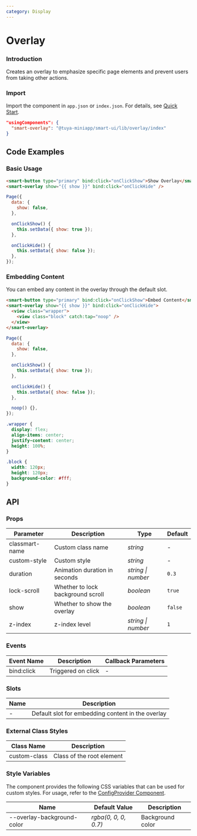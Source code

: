 ```yaml
---
category: Display
---
```


# Overlay

### Introduction

Creates an overlay to emphasize specific page elements and prevent users from taking other actions.

### Import

Import the component in `app.json` or `index.json`. For details, see [Quick Start](/material/smartui?comId=help-getting-started&appType=miniapp).

```json
"usingComponents": {
  "smart-overlay": "@tuya-miniapp/smart-ui/lib/overlay/index"
}
```

## Code Examples

### Basic Usage

```html
<smart-button type="primary" bind:click="onClickShow">Show Overlay</smart-button>
<smart-overlay show="{{ show }}" bind:click="onClickHide" />
```

```js
Page({
  data: {
    show: false,
  },

  onClickShow() {
    this.setData({ show: true });
  },

  onClickHide() {
    this.setData({ show: false });
  },
});
```

### Embedding Content

You can embed any content in the overlay through the default slot.

```html
<smart-button type="primary" bind:click="onClickShow">Embed Content</smart-button>
<smart-overlay show="{{ show }}" bind:click="onClickHide">
  <view class="wrapper">
    <view class="block" catch:tap="noop" />
  </view>
</smart-overlay>
```

```js
Page({
  data: {
    show: false,
  },

  onClickShow() {
    this.setData({ show: true });
  },

  onClickHide() {
    this.setData({ show: false });
  },

  noop() {},
});
```

```css
.wrapper {
  display: flex;
  align-items: center;
  justify-content: center;
  height: 100%;
}

.block {
  width: 120px;
  height: 120px;
  background-color: #fff;
}
```

## API

### Props

| Parameter      | Description                                         | Type               | Default |
| -------------- | --------------------------------------------------- | ------------------ | ------- |
| classmart-name | Custom class name                                   | _string_           | -       |
| custom-style   | Custom style                                        | _string_           | -       |
| duration       | Animation duration in seconds                       | _string \| number_ | `0.3`   |
| lock-scroll    | Whether to lock background scroll                   | _boolean_          | `true`  |
| show           | Whether to show the overlay                         | _boolean_          | `false` |
| z-index        | z-index level                                       | _string \| number_ | `1`     |

### Events

| Event Name  | Description      | Callback Parameters |
| ----------- | ---------------- | ------------------- |
| bind:click  | Triggered on click | -                 |

### Slots

| Name | Description                           |
| ---- | ------------------------------------- |
| -    | Default slot for embedding content in the overlay |

### External Class Styles

| Class Name     | Description               |
| -------------- | --------------------------|
| custom-class   | Class of the root element |

### Style Variables

The component provides the following CSS variables that can be used for custom styles. For usage, refer to the [ConfigProvider Component](/material/smartui?comId=config-provider&appType=miniapp).

| Name                          | Default Value                             | Description |
| ----------------------------- | ----------------------------------------- | ----------- |
| --overlay-background-color | _rgba(0, 0, 0, 0.7)_ | Background color |

